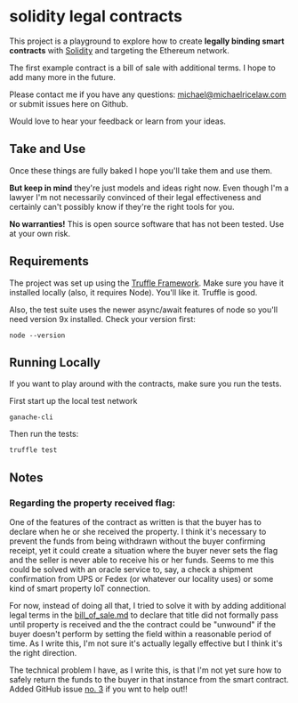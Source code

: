 # solidity legal contracts

This project is a playground to explore how to create **legally binding smart contracts** with [Solidity](http://solidity.readthedocs.io) and targeting the Ethereum network.

The first example contract is a bill of sale with additional terms. I hope to add many more in the future.

Please contact me if you have any questions: [michael@michaelricelaw.com](mailto:michael@michaelricelaw.com) or submit issues here on Github.

Would love to hear your feedback or learn from your ideas.

## Take and Use

Once these things are fully baked I hope you'll take them and use them.

**But keep in mind** they're just models and ideas right now. Even though I'm a lawyer I'm not necessarily convinced of their legal effectiveness and certainly can't possibly know if they're the right tools for you.

**No warranties!** This is open source software that has not been tested. Use at your own risk.

## Requirements

The project was set up using the [Truffle Framework](http://truffleframework.com). Make sure you have it installed locally (also, it requires Node). You'll like it. Truffle is good.

Also, the test suite uses the newer async/await features of node so you'll need version 9x installed. Check your version first:

```
node --version
```

## Running Locally

If you want to play around with the contracts, make sure you run the tests.

First start up the local test network

```
ganache-cli
```

Then run the tests:

```
truffle test
```

## Notes

### Regarding the property received flag:

One of the features of the contract as written is that the buyer has to declare when he or she received the property. I think it's necessary to prevent the funds from being withdrawn without the buyer confirming receipt, yet it could create a situation where the buyer never sets the flag and the seller is never able to receive his or her funds. Seems to me this could be solved with an oracle service to, say, a check a shipment confirmation from UPS or Fedex (or whatever our locality uses) or some kind of smart property IoT connection.

For now, instead of doing all that, I tried to solve it with by adding additional legal terms in the [bill_of_sale.md](../blob/master/legal-docs/bill-of-sale.md) to declare that title did not formally pass until property is received and the the contract could be "unwound" if the buyer doesn't perform by setting the field within a reasonable period of time. As I write this, I'm not sure it's actually legally effective but I think it's the right direction.

The technical problem I have, as I write this, is that I'm not yet sure how to safely return the funds to the buyer in that instance from the smart contract. Added GitHub issue [no. 3](https://github.com/mrice/solidity-legal-contracts/issues/3) if you wnt to help out!!
 

